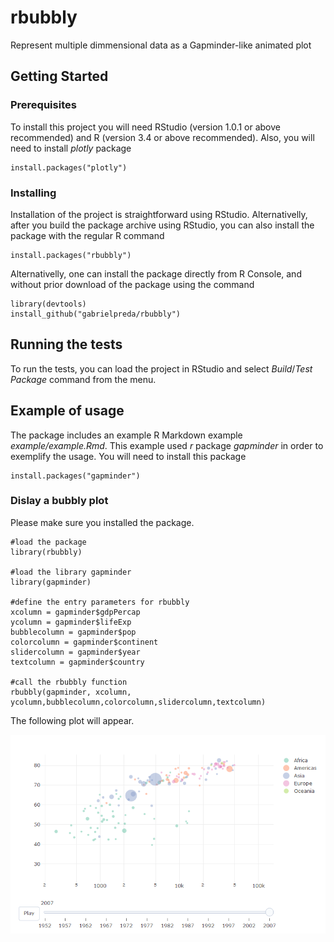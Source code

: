 # rbubbly

Represent multiple dimmensional data as a Gapminder-like animated plot

## Getting Started



### Prerequisites

To install this project you will need RStudio (version 1.0.1 or above recommended) and R (version 3.4 or above recommended). Also, you will need to install *plotly* package

```
install.packages("plotly")
```

### Installing

Installation of the project is straightforward using RStudio. Alternativelly, after you build the package archive using RStudio, you can also install the package with the regular R command

````
install.packages("rbubbly")
````

Alternativelly, one can install the package directly from R Console, and without prior download of the package using the command


````
library(devtools)
install_github("gabrielpreda/rbubbly")
````


## Running the tests

To run the tests, you can load the project in RStudio and select *Build*/*Test Package* command from the menu.

## Example of usage

The package includes an example R Markdown example *example/example.Rmd*. This example used *r* package *gapminder* in order to exemplify the usage. You will need to install this package

````
install.packages("gapminder")
````

### Dislay a bubbly plot 

Please make sure you installed the package.


````
#load the package
library(rbubbly)

#load the library gapminder
library(gapminder)

#define the entry parameters for rbubbly
xcolumn = gapminder$gdpPercap
ycolumn = gapminder$lifeExp
bubblecolumn = gapminder$pop
colorcolumn = gapminder$continent
slidercolumn = gapminder$year
textcolumn = gapminder$country

#call the rbubbly function
rbubbly(gapminder, xcolumn, ycolumn,bubblecolumn,colorcolumn,slidercolumn,textcolumn)

````

The following plot will appear.

![Gapminder plot](man/figures/gapminder.png "Plot gapminder data")


